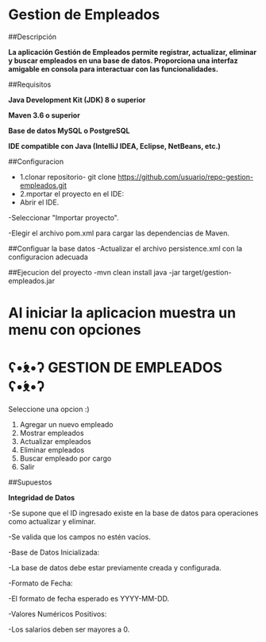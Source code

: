 # Gestion de Empleados

##Descripción

**La aplicación Gestión de Empleados permite registrar, actualizar, eliminar y buscar empleados en una base de datos. Proporciona una interfaz amigable en consola para interactuar con las funcionalidades.**

##Requisitos

**Java Development Kit (JDK) 8 o superior**

**Maven 3.6 o superior**

**Base de datos MySQL o PostgreSQL**

**IDE compatible con Java (IntelliJ IDEA, Eclipse, NetBeans, etc.)**

##Configuracion

- 1.clonar repositorio-
 git clone https://github.com/usuario/repo-gestion-empleados.git
- 2.mportar el proyecto en el IDE:
- Abrir el IDE.

-Seleccionar "Importar proyecto".

-Elegir el archivo pom.xml para cargar las dependencias de Maven. 

##Configuar la base datos
-Actualizar el archivo persistence.xml con la configuracion adecuada
<property name="javax.persistence.jdbc.url" value="jdbc:mysql://localhost:3306/empleados"/>
<property name="javax.persistence.jdbc.user" value="root"/>
<property name="javax.persistence.jdbc.password" value="password"/>

##Ejecucion del proyecto
-mvn clean install
java -jar target/gestion-empleados.jar

**Al iniciar la aplicacion muestra un menu con opciones**
=======================================
  ʕ•́ᴥ•̀ʔ   GESTION DE EMPLEADOS  ʕ•́ᴥ•̀ʔ
=======================================
Seleccione una opcion :)
1. Agregar un nuevo empleado
2. Mostrar empleados
3. Actualizar empleados
4. Eliminar empleados
5. Buscar empleado por cargo
6. Salir


##Supuestos

**Integridad de Datos**

-Se supone que el ID ingresado existe en la base de datos para operaciones como actualizar y eliminar.

-Se valida que los campos no estén vacíos.

-Base de Datos Inicializada:

-La base de datos debe estar previamente creada y configurada.

-Formato de Fecha:

-El formato de fecha esperado es YYYY-MM-DD.

-Valores Numéricos Positivos:

-Los salarios deben ser mayores a 0.
 
